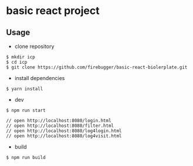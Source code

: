 # basic react project

## Usage

* clone repository

```
$ mkdir icp
$ cd icp
$ git clone https://github.com/firebugger/basic-react-biolerplate.git
```

* install dependencies

```
$ yarn install
```

* dev

```
$ npm run start

// open http://localhost:8080/login.html
// open http://localhost:8080/filter.html
// open http://localhost:8080/log4login.html
// open http://localhost:8080/log4visit.html
```

* build

```
$ npm run build
```
